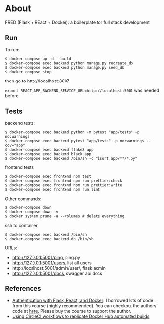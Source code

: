 # About
FRED (Flask + REact + Docker): a boilerplate for full stack development

## Run

To run:

```
$ docker-compose up -d --build
$ docker-compose exec backend python manage.py recreate_db
$ docker-compose exec backend python manage.py seed_db
$ docker-compose stop
```
then go to http://localhost:3007

`export REACT_APP_BACKEND_SERVICE_URL=http://localhost:5001` was needed before.

## Tests

backend tests:

```
$ docker-compose exec backend python -m pytest "app/tests" -p no:warnings
$ docker-compose exec backend pytest "app/tests" -p no:warnings --cov="app"
$ docker-compose exec backend flake8 app
$ docker-compose exec backend black app
$ docker-compose exec backend /bin/sh -c "isort app/**/*.py"
```

frontend tests:

```
$ docker-compose exec frontend npm test
$ docker-compose exec frontend npm run prettier:check
$ docker-compose exec frontend npm run prettier:write
$ docker-compose exec frontend npm run lint
```

Other commands:

```
$ docker-compose down
$ docker-compose down -v
$ docker system prune -a --volumes # delete everything
```

ssh to container

```
$ docker-compose exec backend /bin/sh
$ docker-compose exec backend-db /bin/sh
```

URLs:

 - http://127.0.0.1:5001/ping, ping.py
 - http://127.0.0.1:5001/users, list all users
 - http://localhost:5001/admin/user/, flask admin
 - http://127.0.0.1:5001/docs, swagger api docs


 ## References

 - [Authentication with Flask, React, and Docker](https://testdriven.io/courses/auth-flask-react/getting-started/): I borrowed lots of code from this course (highly recommended). You can checkout the authors' code at [here](https://gitlab.com/testdriven/flask-react-auth). Please buy the course to support the author.
 - [Using CircleCI workflows to replicate Docker Hub automated builds](https://circleci.com/blog/continuous-integration-and-deployment-for-android-apps-with-fastlane/)

